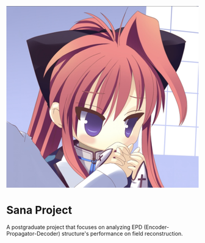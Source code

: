 ![纱凪最可爱了！](resources/sana.png)

# Sana Project

A postgraduate project that focuses on analyzing EPD (Encoder-Propagator-Decoder) structure's performance on field reconstruction.